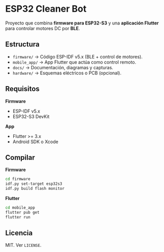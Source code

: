 # ESP32 Cleaner Bot

Proyecto que combina **firmware para ESP32-S3** y una **aplicación Flutter** para controlar motores DC por **BLE**.

## Estructura
- `firmware/` → Código ESP-IDF v5.x (BLE + control de motores).
- `mobile_app/` → App Flutter que actúa como control remoto.
- `docs/` → Documentación, diagramas y capturas.
- `hardware/` → Esquemas eléctricos o PCB (opcional).

## Requisitos
**Firmware**
- ESP-IDF v5.x
- ESP32-S3 DevKit

**App**
- Flutter >= 3.x
- Android SDK o Xcode

## Compilar
**Firmware**
```bash
cd firmware
idf.py set-target esp32s3
idf.py build flash monitor
```

**Flutter**
```bash
cd mobile_app
flutter pub get
flutter run
```

## Licencia
MIT. Ver `LICENSE`.
